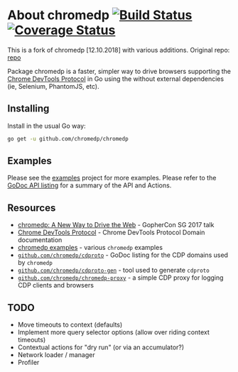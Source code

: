 # About chromedp [![Build Status][1]][2] [![Coverage Status][3]][4]

This is a fork of chromedp [12.10.2018] with various additions. Original repo: [repo][12]

Package chromedp is a faster, simpler way to drive browsers supporting the
[Chrome DevTools Protocol][5] in Go using the without external dependencies
(ie, Selenium, PhantomJS, etc).

## Installing

Install in the usual Go way:

```sh
go get -u github.com/chromedp/chromedp
```

## Examples

Please see the [examples][6] project for more examples. Please refer to the
[GoDoc API listing][7] for a summary of the API and Actions.

## Resources

* [chromedp: A New Way to Drive the Web][8] - GopherCon SG 2017 talk
* [Chrome DevTools Protocol][5] - Chrome DevTools Protocol Domain documentation
* [chromedp examples][6] - various `chromedp` examples
* [`github.com/chromedp/cdproto`][9] - GoDoc listing for the CDP domains used by `chromedp`
* [`github.com/chromedp/cdproto-gen`][10] - tool used to generate `cdproto`
* [`github.com/chromedp/chromedp-proxy`][11] - a simple CDP proxy for logging CDP clients and browsers

## TODO

* Move timeouts to context (defaults)
* Implement more query selector options (allow over riding context timeouts)
* Contextual actions for "dry run" (or via an accumulator?)
* Network loader / manager
* Profiler

[1]: https://travis-ci.org/chromedp/chromedp.svg
[2]: https://travis-ci.org/chromedp/chromedp
[3]: https://coveralls.io/repos/chromedp/chromedp/badge.svg?branch=master&service=github
[4]: https://coveralls.io/github/chromedp/chromedp?branch=master
[5]: https://chromedevtools.github.io/devtools-protocol/
[6]: https://github.com/chromedp/examples
[7]: https://godoc.org/github.com/chromedp/chromedp
[8]: https://www.youtube.com/watch?v=_7pWCg94sKw
[9]: https://godoc.org/github.com/chromedp/cdproto
[10]: https://github.com/chromedp/cdproto-gen
[11]: https://github.com/chromedp/chromedp-proxy
[12]: https://github.com/chromedp/chromedp/
